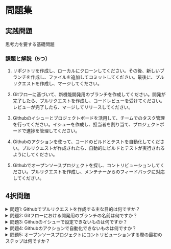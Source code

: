 # 問題集

<a id="introduction"></a>

## 実践問題
思考力を要する基礎問題
### 課題と解説（5つ）

1. リポジトリを作成し、ローカルにクローンしてください。その後、新しいブランチを作成し、ファイルを追加してコミットしてください。最後に、プルリクエストを作成し、マージしてください。

2. Gitフローに基づいて、新機能開発用のブランチを作成してください。開発が完了したら、プルリクエストを作成し、コードレビューを受けてください。レビューが完了したら、マージしてリリースしてください。

3. Githubのイシューとプロジェクトボードを活用して、チームでのタスク管理を行ってください。イシューを作成し、担当者を割り当て、プロジェクトボードで進捗を管理してください。

4. Githubのアクションを使って、コードのビルドとテストを自動化してください。プルリクエストが作成されたら、自動的にビルドとテストが実行されるようにしてください。

5. Githubでオープンソースプロジェクトを探し、コントリビューションしてください。プルリクエストを作成し、メンテナーからのフィードバックに対応してください。

## 4択問題

<details>
<summary>問題1: Githubでプルリクエストを作成する主な目的は何ですか？</summary>

- a. コードの変更を直接マージするため
- b. コードの変更をレビューしてもらうため
- c. コードの変更を元に戻すため
- d. コードの変更を無視するため

<details>
<summary>回答と解説</summary>

回答: b. コードの変更をレビューしてもらうため

プルリクエストは、コードの変更をレビューしてもらうために作成します。レビューが完了し、承認されたら、変更をマージすることができます。これにより、コードの品質を維持し、バグを早期に発見することができます。
</details>
</details>

<details>
<summary>問題2: Gitフローにおける開発用のブランチの名前は何ですか？</summary>

- a. master
- b. develop
- c. feature
- d. hotfix

<details>
<summary>回答と解説</summary>

回答: c. feature

Gitフローでは、新機能開発用のブランチを「feature」ブランチと呼びます。「feature」ブランチは、「develop」ブランチから分岐し、開発が完了したら「develop」ブランチにマージされます。
</details>
</details>

<details>
<summary>問題3: Githubのイシューで設定できないものは何ですか？</summary>

- a. タイトルと説明
- b. 担当者
- c. ラベル
- d. マイルストーン

<details>
<summary>回答と解説</summary>

回答: d. マイルストーン

Githubのイシューでは、タイトルと説明、担当者、ラベルを設定することができます。マイルストーンは、イシューではなく、プルリクエストに設定することができます。
</details>
</details>

<details>
<summary>問題4: Githubのアクションで自動化できないものは何ですか？</summary>

- a. コードのビルド
- b. コードのテスト
- c. コードのデプロイ
- d. コードのレビュー

<details>
<summary>回答と解説</summary>

回答: d. コードのレビュー

Githubのアクションでは、コードのビルド、テスト、デプロイを自動化することができます。しかし、コードのレビューは、人間が行う必要があります。レビューを自動化することはできません。
</details>
</details>

<details>
<summary>問題5: オープンソースプロジェクトにコントリビューションする際の最初のステップは何ですか？</summary>

- a. プルリクエストを作成する
- b. イシューを作成する
- c. プロジェクトをフォークする
- d. プロジェクトをクローンする

<details>
<summary>回答と解説</summary>

回答: c. プロジェクトをフォークする

オープンソースプロジェクトにコントリビューションする際は、まずプロジェクトをフォークします。フォークしたプロジェクトを自分のアカウントにコピーし、そこで変更を加えます。変更が完了したら、プルリクエストを作成し、オリジナルのプロジェクトにコントリビューションします。
</details>
</details>